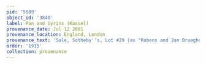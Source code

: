 ```yaml
---
pid: '5689'
object_id: '3840'
label: Pan and Syrinx (Kassel)
provenance_date: Jul 12 2001
provenance_location: England, London
provenance_text: 'Sale, Sotheby''s, Lot #29 (as "Rubens and Jan Brueghel II")'
order: '1915'
collection: provenance
---
```

